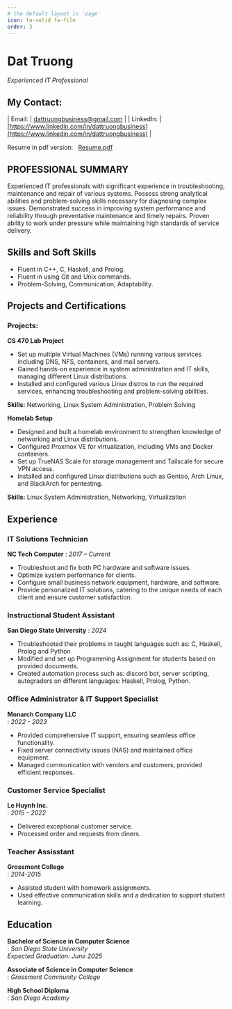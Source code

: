 ```yaml
---
# the default layout is 'page'
icon: fa-solid fa-file
order: 3
---
```


# Dat Truong                                     
*Experienced IT Professional*		 
## My Contact:

| Email: | [dattruongbusiness@gmail.com](mailto:dattruongbusiness@gmail.com) |
| LinkedIn: | [https://www.linkedin.com/in/dattruongbusiness](https://www.linkedin.com/in/dattruongbusiness) |

Resume in pdf version: &nbsp;&nbsp;[Resume.pdf](/assets/files/Resume.pdf)
## **PROFESSIONAL SUMMARY**

Experienced IT professionals with significant experience in troubleshooting, maintenance and repair of various systems. Possess strong analytical abilities and problem-solving skills necessary for diagnosing complex issues. Demonstrated success in improving system performance and reliability through preventative maintenance and timely repairs. Proven ability to work under pressure while maintaining high standards of service delivery.

## **Skills and Soft Skills**
- Fluent in C++, C, Haskell, and Prolog.
- Fluent in using Git and Unix commands.
- Problem-Solving, Communication, Adaptability.

## **Projects and Certifications**

### Projects:
**CS 470 Lab Project**
- Set up multiple Virtual Machines (VMs) running various services including DNS, NFS, containers, and mail servers.
- Gained hands-on experience in system administration and IT skills, managing different Linux distributions.
- Installed and configured various Linux distros to run the required services, enhancing troubleshooting and problem-solving abilities.

**Skills:** Networking, Linux System Administration, Problem Solving

**Homelab Setup**
- Designed and built a homelab environment to strengthen knowledge of networking and Linux distributions.
- Configured Proxmox VE for virtualization, including VMs and Docker containers.
- Set up TrueNAS Scale for storage management and Tailscale for secure VPN access.
- Installed and configured Linux distributions such as Gentoo, Arch Linux, and BlackArch for pentesting.

**Skills:** Linux System Administration, Networking, Virtualization

## **Experience**

### IT Solutions Technician
**NC Tech Computer**
: *2017 – Current*
- Troubleshoot and fix both PC hardware and software issues.
- Optimize system performance for clients.
- Configure small business network equipment, hardware, and software.
- Provide personalized IT solutions, catering to the unique needs of each client and ensure customer satisfaction.

### Instructional Student Assistant
**San Diego State University**
: *2024*
- Troubleshooted their problems in taught languages such as: C, Haskell, Prolog and Python
- Modified and set up Programming Assignment for students based on provided documents. 
- Created automation process such as: discord bot, server scripting, autograders on different languages: Haskell, Prolog, Python.

### Office Administrator & IT Support Specialist
**Monarch Company LLC**  
: *2022 - 2023*
- Provided comprehensive IT support, ensuring seamless office functionality.
- Fixed server connectivity issues (NAS) and maintained office equipment.
- Managed communication with vendors and customers, provided efficient responses. 


### Customer Service Specialist
**Le Huynh Inc.**  
: *2015 – 2022*
- Delivered exceptional customer service.
- Processed order and requests from diners.

### Teacher Assisstant
**Grossmont College**  
: *2014-2015*
- Assisted student with homework assignments.
- Used effective communication skills and a dedication to support student learning.

## **Education**
**Bachelor of Science in Computer Science**  
:  *San Diego State University*  
  *Expected Graduation: June 2025*

**Associate of Science in Computer Science**  
:  *Grossmont Community College*  
  

**High School Diploma**  
:  *San Diego Academy*  
  
